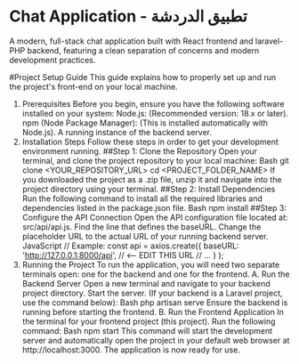 # Chat Application - تطبيق الدردشة

A modern, full-stack chat application built with React frontend and laravel-PHP backend, featuring a clean separation of concerns and modern development practices.

#Project Setup Guide
This guide explains how to properly set up and run the project's front-end on your local machine.
1. Prerequisites
Before you begin, ensure you have the following software installed on your system:
Node.js: (Recommended version: 18.x or later).
npm (Node Package Manager): (This is installed automatically with Node.js).
A running instance of the backend server.
2. Installation Steps
Follow these steps in order to get your development environment running.
##Step 1: Clone the Repository
Open your terminal, and clone the project repository to your local machine:
Bash
git clone <YOUR_REPOSITORY_URL>
cd <PROJECT_FOLDER_NAME>
If you downloaded the project as a .zip file, unzip it and navigate into the project directory using your terminal.
##Step 2: Install Dependencies
Run the following command to install all the required libraries and dependencies listed in the package.json file.
Bash
npm install
##Step 3: Configure the API Connection
Open the API configuration file located at: src/api/api.js.
Find the line that defines the baseURL.
Change the placeholder URL to the actual URL of your running backend server.
JavaScript
// Example:
const api = axios.create({
  baseURL: 'http://127.0.0.1:8000/api', // <-- EDIT THIS URL
  // ...
} );
3. Running the Project
To run the application, you will need two separate terminals open: one for the backend and one for the frontend.
A. Run the Backend Server
Open a new terminal and navigate to your backend project directory.
Start the server. (If your backend is a Laravel project, use the command below):
Bash
php artisan serve
Ensure the backend is running before starting the frontend.
B. Run the Frontend Application
In the terminal for your frontend project (this project).
Run the following command:
Bash
npm start
This command will start the development server and automatically open the project in your default web browser at http://localhost:3000. The application is now ready for use.